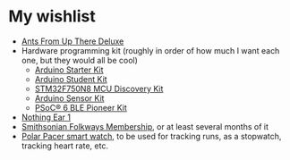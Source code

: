 # My wishlist

- [Ants From Up There Deluxe](https://shop.3hive.com/product/black-country-new-road-ants-from-up-there-deluxe-4xlp)
- Hardware programming kit (roughly in order of how much I want each one, but they would all be cool)
  - [Arduino Starter Kit](https://store-usa.arduino.cc/collections/kits/products/arduino-starter-kit-multi-language)
  - [Arduino Student Kit](https://store-usa.arduino.cc/collections/kits/products/arduino-student-kit)
  - [STM32F750N8 MCU Discovery Kit](https://www.st.com/en/evaluation-tools/stm32f7508-dk.html)
  - [Arduino Sensor Kit](https://store-usa.arduino.cc/collections/kits/products/arduino-sensor-kit-bundle)
  - [PSoC® 6 BLE Pioneer Kit](https://www.mouser.com/ProductDetail/Cypress-Semiconductor/CY8CKIT-062-BLE?qs=gt1LBUVyoHk%252BnUEs%2FploKw%3D%3D)
- [Nothing Ear 1](https://us.nothing.tech/products/ear-1)
- [Smithsonian Folkways Membership](https://folkways.si.edu/membership), or at least several months of it
- [Polar Pacer smart watch](https://www.polar.com/us-en/pacer), to be used for tracking runs, as a stopwatch, tracking heart rate, etc.
